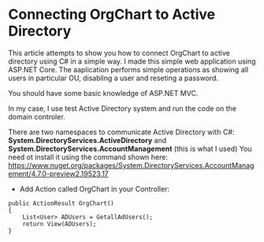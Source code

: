 # Connecting OrgChart to Active Directory

This article attempts to show you how to connect OrgChart to active directory using C# in a simple way. I made this simple web application using ASP.NET Core. The aaplication performs simple operations as showing all users in particular OU, disabling a user and reseting a password.

You should have some basic knowledge of ASP.NET MVC.

In my case, I use test Active Directory system and run the code on the domain controler.

There are two namespaces to communicate Active Directory with C#:
**System.DirectoryServices.ActiveDirectory** and
**System.DirectoryServices.AccountManagement** (this is what I used)
You need ot install it using the command shown here: 
https://www.nuget.org/packages/System.DirectoryServices.AccountManagement/4.7.0-preview2.19523.17

- Add Action called OrgChart in your Controller:
```
public ActionResult OrgChart()
{
    List<User> ADUsers = GetallAdUsers();
    return View(ADUsers);
}
```
